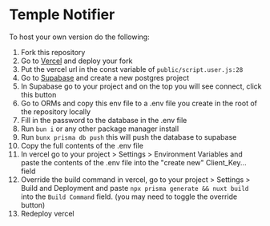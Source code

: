# Temple Notifier

To host your own version do the following:

1. Fork this repository
2. Go to [Vercel](https://vercel.com) and deploy your fork
3. Put the vercel url in the const variable of `public/script.user.js:28`
4. Go to [Supabase](https://supabase.com) and create a new postgres project
5. In Supabase go to your project and on the top you will see connect, click this button
6. Go to ORMs and copy this env file to a .env file you create in the root of the repository locally
7. Fill in the password to the database in the .env file
8. Run `bun i` or any other package manager install
9. Run `bunx prisma db push` this will push the database to supabase
10. Copy the full contents of the .env file
11. In vercel go to your project > Settings > Environment Variables and paste the contents of the .env file into the "create new" Client_Key... field
12. Override the build command in vercel, go to your project > Settings > Build and Deployment and paste `npx prisma generate && nuxt build` into the `Build Command` field. (you may need to toggle the override button)
13. Redeploy vercel
